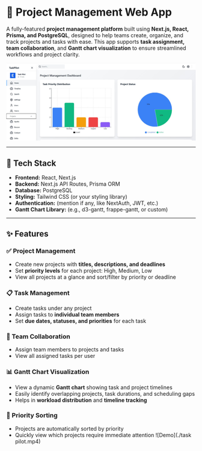 # 🚀 Project Management Web App
A fully-featured **project management platform** built using **Next.js, React, Prisma, and PostgreSQL**, designed to help teams create, organize, and track projects and tasks with ease. This app supports **task assignment, team collaboration**, and **Gantt chart visualization** to ensure streamlined workflows and project clarity.

![Project Logo](https://raw.githubusercontent.com/GautamUIET/Project_Manager/main/final.jpg)

---

## 🔧 Tech Stack
- **Frontend:** React, Next.js
- **Backend:** Next.js API Routes, Prisma ORM
- **Database:** PostgreSQL
- **Styling:** Tailwind CSS (or your styling library)
- **Authentication:** (mention if any, like NextAuth, JWT, etc.)
- **Gantt Chart Library:** (e.g., d3-gantt, frappe-gantt, or custom)

---

## ✨ Features
### ✅ Project Management
- Create new projects with **titles, descriptions, and deadlines**
- Set **priority levels** for each project: High, Medium, Low
- View all projects at a glance and sort/filter by priority or deadline

### 📋 Task Management
- Create tasks under any project
- Assign tasks to **individual team members**
- Set **due dates, statuses, and priorities** for each task

### 👥 Team Collaboration
- Assign team members to projects and tasks
- View all assigned tasks per user

### 📊 Gantt Chart Visualization
- View a dynamic **Gantt chart** showing task and project timelines
- Easily identify overlapping projects, task durations, and scheduling gaps
- Helps in **workload distribution** and **timeline tracking**

### 🧠 Priority Sorting
- Projects are automatically sorted by priority
- Quickly view which projects require immediate attention
                               ![Demo](./task pilot.mp4)
